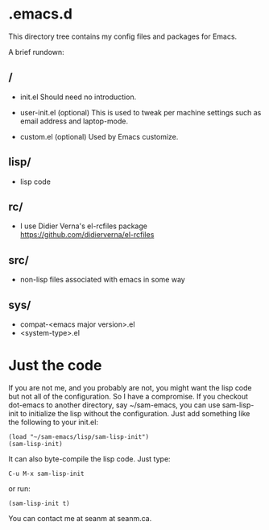 # .emacs.d

This directory tree contains my config files and packages for Emacs.

A brief rundown:

## /
  * init.el
    Should need no introduction.

  * user-init.el (optional)
    This is used to tweak per machine settings such as email address
    and laptop-mode.

  * custom.el (optional)
    Used by Emacs customize.

## lisp/
  * lisp code

## rc/
  * I use Didier Verna's el-rcfiles package
    https://github.com/didierverna/el-rcfiles

## src/
  * non-lisp files associated with emacs in some way

## sys/
  * compat-\<emacs major version\>.el
  * \<system-type\>.el

# Just the code

If you are not me, and you probably are not, you might want the lisp
code but not all of the configuration. So I have a compromise. If you
checkout dot-emacs to another directory, say ~/sam-emacs, you can use
sam-lisp-init to initialize the lisp without the configuration. Just
add something like the following to your init.el:

    (load "~/sam-emacs/lisp/sam-lisp-init")
    (sam-lisp-init)

It can also byte-compile the lisp code. Just type:

    C-u M-x sam-lisp-init

or run:

    (sam-lisp-init t)


You can contact me at seanm at seanm.ca.
